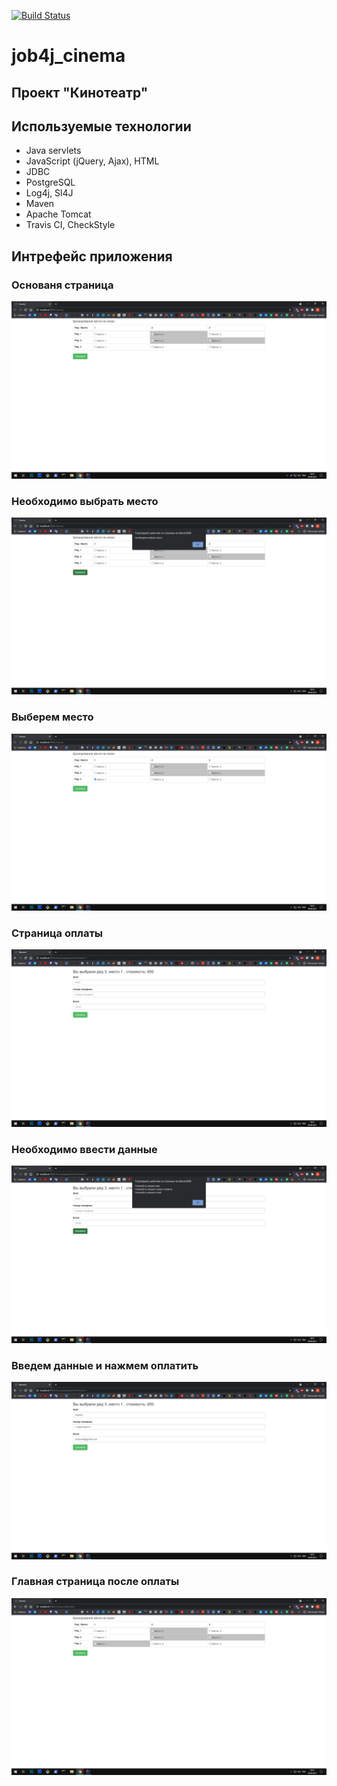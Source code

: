 [![Build Status](https://travis-ci.org/npabllla/job4j_cinema.svg?branch=main)](https://travis-ci.org/npabllla/job4j_cinema)
# job4j_cinema
## Проект "Кинотеатр"
## Используемые технологии

* Java servlets
* JavaScript (jQuery, Ajax), HTML
* JDBC
* PostgreSQL
* Log4j, Sl4J
* Maven
* Apache Tomcat
* Travis CI, CheckStyle

## Интрефейс приложения
### Основаня страница
![ScreenShot](images/MainPage.png)
### Необходимо выбрать место
![ScreenShot](images/MainPageAlert.png)
### Выберем место
![ScreenShot](images/SelectPlace.png)
### Страница оплаты
![ScreenShot](images/Payment.png)
### Необходимо ввести данные
![ScreenShot](images/PaymentAlert.png)
### Введем данные и нажмем оплатить
![ScreenShot](images/PaymentData.png)
### Главная страница после оплаты
![ScreenShot](images/Result.png)
